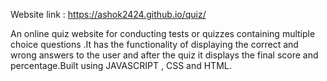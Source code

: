 Website link : https://ashok2424.github.io/quiz/

An online quiz website for conducting tests or quizzes
containing multiple choice questions .It has the
functionality of displaying the correct and wrong
answers to the user and after the quiz it displays the
final score and percentage.Built using JAVASCRIPT ,
CSS and HTML.
